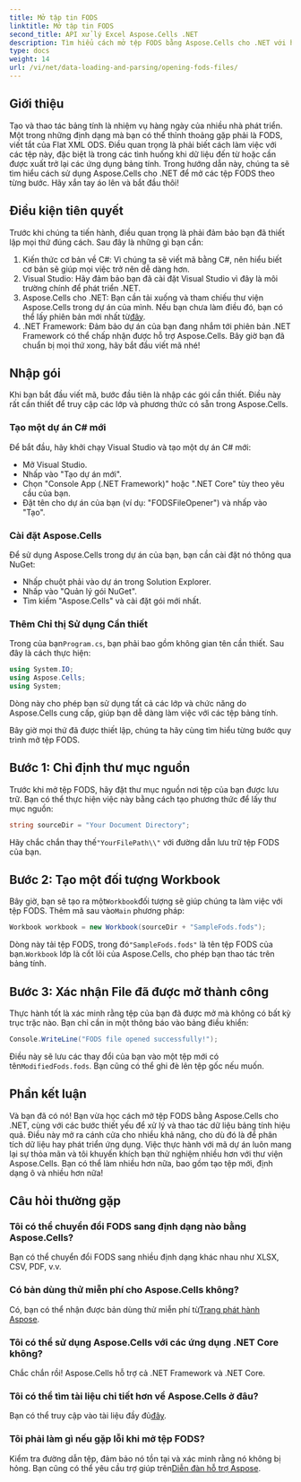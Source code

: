 ```yaml
---
title: Mở tập tin FODS
linktitle: Mở tập tin FODS
second_title: API xử lý Excel Aspose.Cells .NET
description: Tìm hiểu cách mở tệp FODS bằng Aspose.Cells cho .NET với hướng dẫn từng bước này. Hoàn hảo cho các nhà phát triển muốn thao tác dữ liệu bảng tính một cách liền mạch.
type: docs
weight: 14
url: /vi/net/data-loading-and-parsing/opening-fods-files/
---
```

## Giới thiệu
Tạo và thao tác bảng tính là nhiệm vụ hàng ngày của nhiều nhà phát triển. Một trong những định dạng mà bạn có thể thỉnh thoảng gặp phải là FODS, viết tắt của Flat XML ODS. Điều quan trọng là phải biết cách làm việc với các tệp này, đặc biệt là trong các tình huống khi dữ liệu đến từ hoặc cần được xuất trở lại các ứng dụng bảng tính. Trong hướng dẫn này, chúng ta sẽ tìm hiểu cách sử dụng Aspose.Cells cho .NET để mở các tệp FODS theo từng bước. Hãy xắn tay áo lên và bắt đầu thôi!
## Điều kiện tiên quyết
Trước khi chúng ta tiến hành, điều quan trọng là phải đảm bảo bạn đã thiết lập mọi thứ đúng cách. Sau đây là những gì bạn cần:
1. Kiến thức cơ bản về C#: Vì chúng ta sẽ viết mã bằng C#, nên hiểu biết cơ bản sẽ giúp mọi việc trở nên dễ dàng hơn.
2. Visual Studio: Hãy đảm bảo bạn đã cài đặt Visual Studio vì đây là môi trường chính để phát triển .NET.
3.  Aspose.Cells cho .NET: Bạn cần tải xuống và tham chiếu thư viện Aspose.Cells trong dự án của mình. Nếu bạn chưa làm điều đó, bạn có thể lấy phiên bản mới nhất từ[đây](https://releases.aspose.com/cells/net/).
4. .NET Framework: Đảm bảo dự án của bạn đang nhắm tới phiên bản .NET Framework có thể chấp nhận được hỗ trợ Aspose.Cells.
Bây giờ bạn đã chuẩn bị mọi thứ xong, hãy bắt đầu viết mã nhé!
## Nhập gói
Khi bạn bắt đầu viết mã, bước đầu tiên là nhập các gói cần thiết. Điều này rất cần thiết để truy cập các lớp và phương thức có sẵn trong Aspose.Cells.
### Tạo một dự án C# mới
Để bắt đầu, hãy khởi chạy Visual Studio và tạo một dự án C# mới:
- Mở Visual Studio.
- Nhấp vào "Tạo dự án mới".
- Chọn "Console App (.NET Framework)" hoặc ".NET Core" tùy theo yêu cầu của bạn.
- Đặt tên cho dự án của bạn (ví dụ: "FODSFileOpener") và nhấp vào "Tạo".
### Cài đặt Aspose.Cells
Để sử dụng Aspose.Cells trong dự án của bạn, bạn cần cài đặt nó thông qua NuGet:
- Nhấp chuột phải vào dự án trong Solution Explorer.
- Nhấp vào "Quản lý gói NuGet".
- Tìm kiếm "Aspose.Cells" và cài đặt gói mới nhất.
### Thêm Chỉ thị Sử dụng Cần thiết
 Trong của bạn`Program.cs`, bạn phải bao gồm không gian tên cần thiết. Sau đây là cách thực hiện:
```csharp
using System.IO;
using Aspose.Cells;
using System;
```
Dòng này cho phép bạn sử dụng tất cả các lớp và chức năng do Aspose.Cells cung cấp, giúp bạn dễ dàng làm việc với các tệp bảng tính.

Bây giờ mọi thứ đã được thiết lập, chúng ta hãy cùng tìm hiểu từng bước quy trình mở tệp FODS.
## Bước 1: Chỉ định thư mục nguồn
Trước khi mở tệp FODS, hãy đặt thư mục nguồn nơi tệp của bạn được lưu trữ. Bạn có thể thực hiện việc này bằng cách tạo phương thức để lấy thư mục nguồn:
```csharp
string sourceDir = "Your Document Directory";
```
 Hãy chắc chắn thay thế`"YourFilePath\\"` với đường dẫn lưu trữ tệp FODS của bạn.
## Bước 2: Tạo một đối tượng Workbook
 Bây giờ, bạn sẽ tạo ra một`Workbook`đối tượng sẽ giúp chúng ta làm việc với tệp FODS. Thêm mã sau vào`Main` phương pháp:
```csharp
Workbook workbook = new Workbook(sourceDir + "SampleFods.fods");
```
 Dòng này tải tệp FODS, trong đó`"SampleFods.fods"` là tên tệp FODS của bạn.`Workbook` lớp là cốt lõi của Aspose.Cells, cho phép bạn thao tác trên bảng tính.
## Bước 3: Xác nhận File đã được mở thành công
Thực hành tốt là xác minh rằng tệp của bạn đã được mở mà không có bất kỳ trục trặc nào. Bạn chỉ cần in một thông báo vào bảng điều khiển:
```csharp
Console.WriteLine("FODS file opened successfully!");
```

 Điều này sẽ lưu các thay đổi của bạn vào một tệp mới có tên`ModifiedFods.fods`. Bạn cũng có thể ghi đè lên tệp gốc nếu muốn.
## Phần kết luận
Và bạn đã có nó! Bạn vừa học cách mở tệp FODS bằng Aspose.Cells cho .NET, cùng với các bước thiết yếu để xử lý và thao tác dữ liệu bảng tính hiệu quả. Điều này mở ra cánh cửa cho nhiều khả năng, cho dù đó là để phân tích dữ liệu hay phát triển ứng dụng.
Việc thực hành với mã dự án luôn mang lại sự thỏa mãn và tôi khuyến khích bạn thử nghiệm nhiều hơn với thư viện Aspose.Cells. Bạn có thể làm nhiều hơn nữa, bao gồm tạo tệp mới, định dạng ô và nhiều hơn nữa!
## Câu hỏi thường gặp
### Tôi có thể chuyển đổi FODS sang định dạng nào bằng Aspose.Cells?
Bạn có thể chuyển đổi FODS sang nhiều định dạng khác nhau như XLSX, CSV, PDF, v.v.
### Có bản dùng thử miễn phí cho Aspose.Cells không?
 Có, bạn có thể nhận được bản dùng thử miễn phí từ[Trang phát hành Aspose](https://releases.aspose.com/).
### Tôi có thể sử dụng Aspose.Cells với các ứng dụng .NET Core không?
Chắc chắn rồi! Aspose.Cells hỗ trợ cả .NET Framework và .NET Core.
### Tôi có thể tìm tài liệu chi tiết hơn về Aspose.Cells ở đâu?
 Bạn có thể truy cập vào tài liệu đầy đủ[đây](https://reference.aspose.com/cells/net/).
### Tôi phải làm gì nếu gặp lỗi khi mở tệp FODS?
 Kiểm tra đường dẫn tệp, đảm bảo nó tồn tại và xác minh rằng nó không bị hỏng. Bạn cũng có thể yêu cầu trợ giúp trên[Diễn đàn hỗ trợ Aspose](https://forum.aspose.com/c/cells/9).
